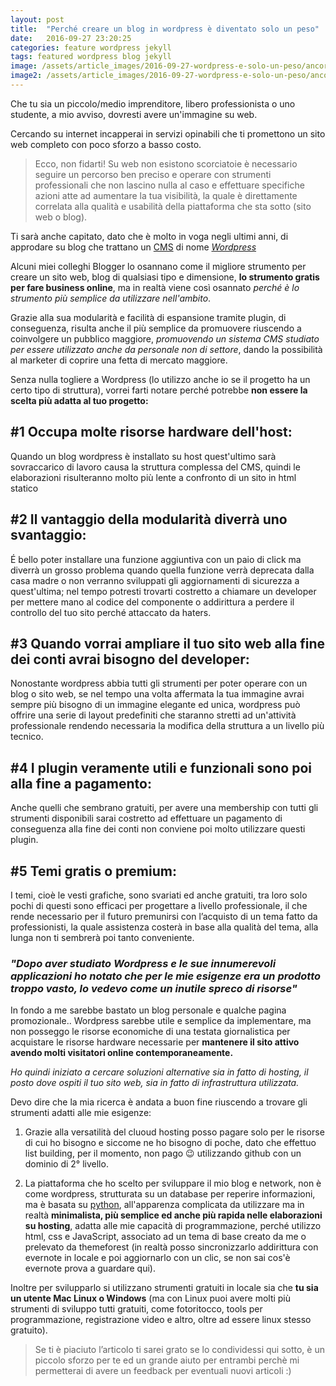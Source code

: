 ```yaml
---
layout: post
title:  "Perché creare un blog in wordpress è diventato solo un peso"
date:   2016-09-27 23:20:25
categories: feature wordpress jekyll
tags: featured wordpress blog jekyll
image: /assets/article_images/2016-09-27-wordpress-e-solo-un-peso/ancora-blog.jpg
image2: /assets/article_images/2016-09-27-wordpress-e-solo-un-peso/ancora-blog-mobile2.jpg
---
```

Che tu sia un piccolo/medio imprenditore, libero professionista o uno studente, a mio avviso, dovresti avere un'immagine su web.

Cercando su internet incapperai in servizi opinabili che ti promettono un sito web completo con poco sforzo a basso costo.

>Ecco, non fidarti! Su web non esistono scorciatoie è necessario seguire un percorso ben preciso e operare con strumenti professionali che non lascino nulla al caso e effettuare specifiche azioni atte ad aumentare la tua visibilità, la quale è direttamente correlata alla qualità e usabilità della piattaforma che sta sotto (sito web o blog).

Ti sarà anche capitato, dato che è molto in voga negli ultimi anni, di approdare su blog che trattano un [CMS](https://it.wikipedia.org/wiki/Content_management_system) di nome *[Wordpress](https://it.wordpress.org/)*

Alcuni miei colleghi Blogger lo osannano come il migliore strumento per creare un sito web, blog di qualsiasi tipo e dimensione, **lo strumento gratis per fare business online**, ma in realtà viene così osannato *perché è lo strumento più semplice da utilizzare nell'ambito*.

Grazie alla sua modularità e facilità di espansione tramite plugin, di conseguenza, risulta anche il più semplice da promuovere riuscendo a coinvolgere un pubblico maggiore, *promuovendo un sistema CMS studiato per essere utilizzato anche da personale non di settore*, dando la possibilità al marketer di coprire una fetta di mercato maggiore.

Senza nulla togliere a Wordpress (lo utilizzo anche io se il progetto ha un certo tipo di struttura), vorrei farti notare perché potrebbe **non essere la scelta più adatta al tuo progetto:**

## **#1 Occupa molte risorse hardware dell'host:**
Quando un blog wordpress è installato su host quest'ultimo sarà sovraccarico di lavoro causa la struttura complessa del CMS, quindi le elaborazioni risulteranno molto più lente a confronto di un sito in html statico

## **#2 Il vantaggio della modularità diverrà uno svantaggio:**
É bello poter installare una funzione aggiuntiva con un paio di click ma diverrà un grosso problema quando quella funzione verrà deprecata dalla casa madre o non verranno sviluppati gli aggiornamenti di sicurezza a quest'ultima; nel tempo potresti trovarti costretto a chiamare un developer per mettere mano al codice del componente o addirittura a perdere il controllo del tuo sito perché attaccato da haters.

## **#3 Quando vorrai ampliare il tuo sito web alla fine dei conti avrai bisogno del developer:**
Nonostante wordpress abbia tutti gli strumenti per poter operare con un blog o sito web, se nel tempo una volta affermata la tua immagine avrai sempre più bisogno di un immagine elegante ed unica, wordpress può offrire una serie di layout predefiniti che staranno stretti ad un'attività professionale rendendo necessaria la modifica della struttura a un livello più tecnico.

## **#4 I plugin veramente utili e funzionali sono poi alla fine a pagamento:**
Anche quelli che sembrano gratuiti, per avere una membership con tutti gli strumenti disponibili sarai costretto ad effettuare un pagamento di conseguenza alla fine dei conti non conviene poi molto utilizzare questi plugin.

## **#5 Temi gratis o premium:**
I temi, cioè le vesti grafiche, sono svariati ed anche gratuiti, tra loro solo pochi di questi sono efficaci per progettare a livello professionale, il che rende necessario per il futuro premunirsi con l’acquisto di un tema fatto da professionisti, la quale assistenza costerà in base alla qualità del tema, alla lunga non ti sembrerà poi tanto conveniente.

### *"Dopo aver studiato Wordpress e le sue innumerevoli applicazioni ho notato che per le mie esigenze era un prodotto troppo vasto, lo vedevo come un inutile spreco di risorse"*

In fondo a me sarebbe bastato un blog personale e qualche pagina promozionale.. Wordpress sarebbe utile e semplice da implementare, ma non posseggo le risorse economiche di una testata giornalistica per acquistare le risorse hardware necessarie per **mantenere il sito attivo avendo molti visitatori online contemporaneamente.**

*Ho quindi iniziato a cercare soluzioni alternative sia in fatto di hosting, il posto dove ospiti il tuo sito web, sia in fatto di infrastruttura utilizzata.*

Devo dire che la mia ricerca è andata a buon fine riuscendo a trovare gli strumenti adatti alle mie esigenze:

1. Grazie alla versatilità del cluoud hosting posso pagare solo per le risorse di cui ho bisogno e siccome ne ho bisogno di poche, dato che effettuo list building, per il momento, non pago 😉  utilizzando github con un dominio di 2° livello.

2. La piattaforma che ho scelto per sviluppare il mio blog e network, non è come wordpress, strutturata su un database per reperire informazioni, ma è basata su [python](https://it.wikipedia.org/wiki/Python), all'apparenza complicata da utilizzare ma in realtà **minimalista, più semplice ed anche più rapida nelle elaborazioni su hosting**, adatta alle mie capacità di programmazione,  perché utilizzo html, css e JavaScript, associato ad un tema di base creato da me o prelevato da themeforest (in realtà posso sincronizzarlo addirittura con evernote in locale e poi aggiornarlo con un clic, se non sai cos'è evernote prova a guardare qui).

Inoltre per svilupparlo si utilizzano strumenti gratuiti in locale sia che **tu sia un utente Mac Linux o Windows** (ma con Linux puoi avere molti più strumenti di sviluppo tutti gratuiti, come fotoritocco, tools per programmazione, registrazione video e altro, oltre ad essere linux stesso gratuito).

>Se ti è piaciuto l’articolo ti sarei grato se lo condividessi qui sotto, è un piccolo sforzo per te ed un grande aiuto per entrambi perchè mi permetterai di avere un feedback per eventuali nuovi articoli :)
